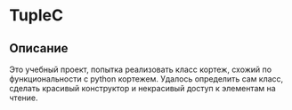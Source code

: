 # TupleC

## Описание
Это учебный проект, попытка реализовать класс кортеж, схожий по функциональности с python кортежем. Удалось определить сам класс, сделать красивый конструктор и некрасивый доступ к элементам на чтение.
